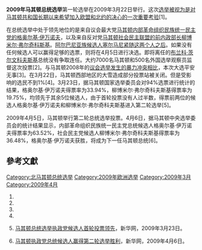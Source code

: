 **2009年马其顿总统选举**第一轮选举在2009年3月22日举行。这次[选举被视为是对](https://zh.wikipedia.org/wiki/选举 "wikilink")[马其顿共和国长期以来希望加入](https://zh.wikipedia.org/wiki/马其顿共和国 "wikilink")[欧盟和](https://zh.wikipedia.org/wiki/欧盟 "wikilink")[北约的决心的一次重要考验](https://zh.wikipedia.org/wiki/北约 "wikilink")\[1\]。

在总统选举中处于领先地位的是来自议会最大党[马其顿内部革命组织民族统一民主党的](https://zh.wikipedia.org/wiki/马其顿内部革命组织民族统一民主党 "wikilink")[格奥尔基·伊万诺夫](../Page/格奥尔基·伊万诺夫.md "wikilink")，以及来自反对党[马其顿社会民主联盟的前内政部长](https://zh.wikipedia.org/wiki/马其顿社会民主联盟 "wikilink")[柳博米尔·弗尔奇科斯基](https://zh.wikipedia.org/wiki/柳博米尔·弗尔奇科斯基 "wikilink")。[阿尔巴尼亚族候选人](https://zh.wikipedia.org/wiki/阿尔巴尼亚族 "wikilink")[塞尔马尼紧随这两个人之后](https://zh.wikipedia.org/wiki/塞尔马尼 "wikilink")。如果没有任何候选人可以赢得足够的选票，则将在4月5日进行决选。即将离任的[布兰科·茨尔文科夫斯基](../Page/布兰科·茨尔文科夫斯基.md "wikilink")总统没有争取连任。大约7000名马其顿和500名外国选举观察员监督这次投票\[2\]。与马其顿2008年的[议会选举发生的暴力冲突相比](https://zh.wikipedia.org/wiki/2008年马其顿议会选举 "wikilink")，本次大选平安无事\[3\]。在3月22日，马其顿西部地区的大雪造成部分投票站被关闭。但是受影响的选民不到1%\[4\]。3月23日，据马其顿国家选举委员会对94%选票进行统计的结果，格奥尔基·伊万诺夫得票率为33.94%，柳博米尔·弗尔奇科夫斯基得票率为19.75%，均领先于其余5位候选人，由于首轮投票没有人过半数，得票前两位的候选人格奥尔基·伊万诺夫和柳博米尔·弗尔奇科夫斯基进入第二轮选举\[5\]。

2009年4月5日，马其顿举行第二轮总统选举投票。4月6日，据马其顿中央选举委员会的统计结果显示，内部革命组织民族统一民主党总统候选人格奥尔基·伊万诺夫得票率为63.52%，社会民主党候选人柳博米尔·弗尔奇科夫斯基得票率为36.48%，格奥尔基·伊万诺夫获胜，将成为下一任马其顿总统\[6\]。

## 參考文獻

<div class="references-small">

<references />

</div>

[Category:北马其顿总统选举](https://zh.wikipedia.org/wiki/Category:北马其顿总统选举 "wikilink") [Category:2009年欧洲选举](https://zh.wikipedia.org/wiki/Category:2009年欧洲选举 "wikilink") [Category:2009年3月](https://zh.wikipedia.org/wiki/Category:2009年3月 "wikilink") [Category:2009年4月](https://zh.wikipedia.org/wiki/Category:2009年4月 "wikilink")

1.

2.
3.

4.
5.  [马其顿总统选举执政党候选人首轮投票领先](http://news.xinhuanet.com/world/2009-03/23/content_11059962.htm)，新华网，2009年3月23日。

6.  [马其顿执政党总统候选人赢得第二轮选举胜利](http://news.xinhuanet.com/world/2009-04/06/content_11137204.htm)，新华网，2009年4月6日。